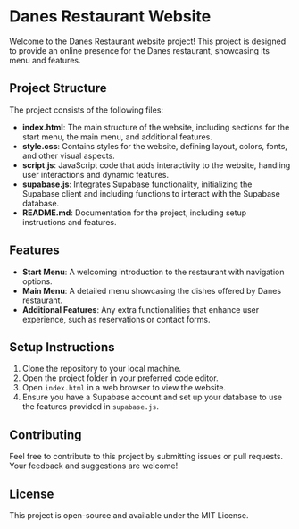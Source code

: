 # Danes Restaurant Website

Welcome to the Danes Restaurant website project! This project is designed to provide an online presence for the Danes restaurant, showcasing its menu and features.

## Project Structure

The project consists of the following files:

- **index.html**: The main structure of the website, including sections for the start menu, the main menu, and additional features.
- **style.css**: Contains styles for the website, defining layout, colors, fonts, and other visual aspects.
- **script.js**: JavaScript code that adds interactivity to the website, handling user interactions and dynamic features.
- **supabase.js**: Integrates Supabase functionality, initializing the Supabase client and including functions to interact with the Supabase database.
- **README.md**: Documentation for the project, including setup instructions and features.

## Features

- **Start Menu**: A welcoming introduction to the restaurant with navigation options.
- **Main Menu**: A detailed menu showcasing the dishes offered by Danes restaurant.
- **Additional Features**: Any extra functionalities that enhance user experience, such as reservations or contact forms.

## Setup Instructions

1. Clone the repository to your local machine.
2. Open the project folder in your preferred code editor.
3. Open `index.html` in a web browser to view the website.
4. Ensure you have a Supabase account and set up your database to use the features provided in `supabase.js`.

## Contributing

Feel free to contribute to this project by submitting issues or pull requests. Your feedback and suggestions are welcome!

## License

This project is open-source and available under the MIT License.